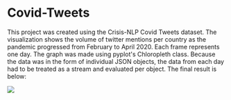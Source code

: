 # Covid-Tweets

This project was created using the Crisis-NLP Covid Tweets dataset. The visualization shows the volume of twitter mentions
per country as the pandemic progressed from February to April 2020. Each frame represents one day. The graph was made using
pyplot's Chloropleth class. Because the data was in the form of individual JSON objects, the data from each day had to be treated
as a stream and evaluated per object. The final result is below:

![](tweets.gif)
